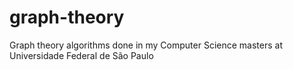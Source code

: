 # graph-theory
Graph theory algorithms done in my Computer Science masters at Universidade Federal de São Paulo

